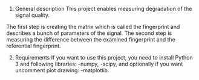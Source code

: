1. General description
This project enables measuring degradation of the signal quality.

The first step is creating the matrix which is called the fingerprint and describes a bunch of parameters of the signal.
The second step is measuring the difference between the examined fingerprint and the referential fingerprint.

2. Requirements
If you want to use this project, you need to install Python 3 and following libraries:
-numpy,
-scipy,
and optionally if you want uncomment plot drawing:
-matplotlib.
